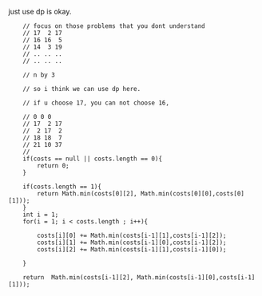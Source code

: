 just use dp is okay.

        // focus on those problems that you dont understand
        // 17  2 17
        // 16 16  5
        // 14  3 19
        // .. .. ..
        // .. .. ..

        // n by 3

        // so i think we can use dp here.

        // if u choose 17, you can not choose 16,

        // 0 0 0
        // 17  2 17
        //  2 17  2
        // 18 18  7
        // 21 10 37
        //
        if(costs == null || costs.length == 0){
            return 0;
        }

        if(costs.length == 1){
            return Math.min(costs[0][2], Math.min(costs[0][0],costs[0][1]));
        }
        int i = 1;
        for(i = 1; i < costs.length ; i++){

            costs[i][0] += Math.min(costs[i-1][1],costs[i-1][2]);
            costs[i][1] += Math.min(costs[i-1][0],costs[i-1][2]);
            costs[i][2] += Math.min(costs[i-1][1],costs[i-1][0]);

        }

        return  Math.min(costs[i-1][2], Math.min(costs[i-1][0],costs[i-1][1]));
